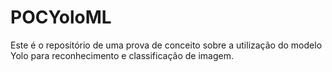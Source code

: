 # POCYoloML

Este é o repositório de uma prova de conceito sobre a utilização do modelo Yolo para reconhecimento e classificação de imagem.

